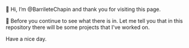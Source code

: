 👋 Hi, I’m @BarrileteChapin and thank you for visiting this page. 

👀 Before you continue to see what there is in. Let me tell you that in this repository there will be some projects that I've worked on. 

Have a nice day. 
